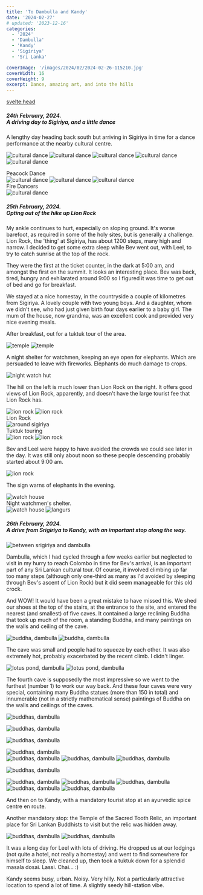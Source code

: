 ```yaml
---
title: 'To Dambulla and Kandy'
date: '2024-02-27'
# updated: '2023-12-16'
categories:
  - '2024'
  - 'Dambulla'
  - 'Kandy'
  - 'Sigiriya'
  - 'Sri Lanka'

coverImage: '/images/2024/02/2024-02-26-115210.jpg'
coverWidth: 16
coverHeight: 9
excerpt: Dance, amazing art, and into the hills
---
```


<script>
	import Callout from '$lib/components/Callout.svelte'
</script>

<svelte:head>

<title>2024 Sri Lanka</title>
</svelte:head>

<section class="card">
<h5>
  	24th February, 2024.<br/>
  	A driving day to Sigiriya, and a little dance
</h5>

<p>A lengthy day heading back south but arriving in Sigiriya in time for a dance performance at the nearby cultural centre.</p>

<img
  src="/images/2024/02/2024-02-24-180913.jpg"
  alt="cultural dance"
/>
<img
  src="/images/2024/02/2024-02-24-180928.jpg"
  alt="cultural dance"
/>
<img
  src="/images/2024/02/2024-02-24-182036.jpg"
  alt="cultural dance"
/>
<img
  src="/images/2024/02/2024-02-24-182108.jpg"
  alt="cultural dance"
/>
<img
  src="/images/2024/02/2024-02-24-182249.jpg"
  alt="cultural dance"
/>

<div class="caption">Peacock Dance</div>
<img
  src="/images/2024/02/2024-02-24-183205.jpg"
  alt="cultural dance"
/>
<img
  src="/images/2024/02/2024-02-24-185400.jpg"
  alt="cultural dance"
/>
<img
  src="/images/2024/02/2024-02-24-185905.jpg"
  alt="cultural dance"
/>
<div class="caption">Fire Dancers</div>
<img
  src="/images/2024/02/2024-02-24-185910.jpg"
  alt="cultural dance"
/>

</section>
<section class="card">
<h5>
  	25th February, 2024.<br/>
  	Opting out of the hike up Lion Rock
</h5>

<p>My ankle continues to hurt, especially on sloping ground. It's worse barefoot, as required in some of the holy sites, but is generally a challenge. Lion Rock, the 'thing' at Sigiriya, has about 1200 steps, many high and narrow. I decided to get some extra sleep while Bev went out, with Leel, to try to catch sunrise at the top of the rock.</p>
<p>They were the first at the ticket counter, in the dark at 5:00 am, and amongst the first on the summit. It looks an interesting place. Bev was back, tired, hungry and exhilarated around 9:00 so I figured it was time to get out of bed and go for breakfast.</p>
<p>We stayed at a nice homestay, in the countryside a couple of kilometres from Sigiriya. A lovely couple with two young boys. And a daughter, whom we didn't see, who had just given birth four days earlier to a baby girl. The mum of the house, now grandma, was an excellent cook and provided very nice evening meals.</p>
<p>After breakfast, out for a tuktuk tour of the area.</p>

<img
  src="/images/2024/02/2024-02-25-105829.jpg"
  alt="temple"
/>
<img
  src="/images/2024/02/2024-02-25-105930.jpg"
  alt="temple"
/>

<p>A night shelter for watchmen, keeping an eye open for elephants. Which are persuaded to leave with fireworks. Elephants do much damage to crops.</p>
<img
  src="/images/2024/02/2024-02-25-111416.jpg"
  alt="night watch hut"
/>
<p>The hill on the left is much lower than Lion Rock on the right. It offers good views of Lion Rock, apparently, and doesn't have the large tourist fee that Lion Rock has.</p>
<img
  src="/images/2024/02/2024-02-25-112540.jpg"
  alt="lion rock"
/>
<img
  src="/images/2024/02/2024-02-25-112814.jpg"
  alt="lion rock"
/>
<div class="caption">Lion Rock</div>
<img
  src="/images/2024/02/2024-02-25-115039.jpg"
  alt="around sigiriya"
/>
<div class="caption">Tuktuk touring</div>
<img
  src="/images/2024/02/2024-02-25-115403.jpg"
  alt="lion rock"
/>
<img
  src="/images/2024/02/2024-02-25-121937.jpg"
  alt="lion rock"
/>
<p>Bev and Leel were happy to have avoided the crowds we could see later in the day. It was still only about noon so these people descending probably started about 9:00 am.</p>
<img
  src="/images/2024/02/2024-02-25-122008.jpg"
  alt="lion rock"
/>
<p>The sign warns of elephants in the evening. </p>
<img
  src="/images/2024/02/2024-02-25-122625.jpg"
  alt="watch house"
/>
<div class="caption">Night watchmen's shelter.</div>
<img
  src="/images/2024/02/2024-02-25-122828.jpg"
  alt="watch house"
/>
<img
  src="/images/2024/02/2024-02-25-123616.jpg"
  alt="langurs"
/>
</section>
<section class="card">
<h5>
  	26th February, 2024.<br/>
  	A drive from Srigiriya to Kandy, with an important stop along the way.
</h5>

<img
  src="/images/2024/02/2024-02-26-094028.jpg"
  alt="between srigiriya and dambulla"
/>

<p>Dambulla, which I had cycled through a few weeks earlier but neglected to visit in my hurry to reach Colombo in time for Bev's arrival, is an important part of any Sri Lankan cultural tour. Of course, it involved climbing up far too many steps (although only one-third as many as I'd avoided by sleeping through Bev's ascent of Lion Rock) but it did seem manageable for this old crock.</p>

<p>And WOW! It would have been a great mistake to have missed this. We shed our shoes at the top of the stairs, at the entrance to the site, and entered the nearest (and smallest) of five caves. It contained a large reclining Buddha that took up much of the room, a standing Buddha, and many paintings on the walls and ceiling of the cave.</p>

<img
  src="/images/2024/02/2024-02-26-102151.jpg"
  alt="buddha, dambulla"
/>
<img
  src="/images/2024/02/2024-02-26-102247.jpg"
  alt="buddha, dambulla"
/>

<p>The cave was small and people had to squeeze by each other. It was also extremely hot, probably exacerbated by the recent climb. I didn't linger.</p>

<img
  src="/images/2024/02/2024-02-26-102801.jpg"
  alt="lotus pond, dambulla"
/>
<img
  src="/images/2024/02/2024-02-26-102817.jpg"
  alt="lotus pond, dambulla"
/>

<p>The fourth cave is supposedly the most impressive so we went to the furthest (number 1) to work our way back. And these four caves were very special, containing many Buddha statues (more than 150 in total) and innumerable (not in a strictly mathematical sense) paintings of Buddha on the walls and ceilings of the caves.</p>

<div class="w-80">
  <img
    src="/images/2024/02/2024-02-26-104932.jpg"
    alt="buddhas, dambulla"
  />
</div>
<p></p>
<div class="w-80">  
  <img
    src="/images/2024/02/2024-02-26-110302.jpg"
    alt="buddhas, dambulla"
  />
</div>

<!-- <img
    src="/images/2024/02/2024-02-26-110421.jpg"
    alt="buddhas, dambulla"
/> -->

<img
    src="/images/2024/02/2024-02-26-110521.jpg"
    alt="buddhas, dambulla"
/>

<!-- <img
    src="/images/2024/02/2024-02-26-110611.jpg"
    alt="buddhas, dambulla"
/> -->

<div class="w-90">
  <img
      src="/images/2024/02/2024-02-26-111126.jpg"
      alt="buddhas, dambulla"
  />
</div>
<img
    src="/images/2024/02/2024-02-26-111355.jpg"
    alt="buddhas, dambulla"
/>
<img
    src="/images/2024/02/2024-02-26-112945.jpg"
    alt="buddhas, dambulla"
/>
<img
    src="/images/2024/02/2024-02-26-113246.jpg"
    alt="buddhas, dambulla"
/>

<img
    src="/images/2024/02/2024-02-26-113421.jpg"
    alt="buddhas, dambulla"
/>

<img
    src="/images/2024/02/2024-02-26-113436.jpg"
    alt="buddhas, dambulla"
/>
<img
    src="/images/2024/02/2024-02-26-113712.jpg"
    alt="buddhas, dambulla"
/>
<img
    src="/images/2024/02/2024-02-26-113911.jpg"
    alt="buddhas, dambulla"
/>
<img
    src="/images/2024/02/2024-02-26-114454.jpg"
    alt="buddhas, dambulla"
/>
<img
    src="/images/2024/02/2024-02-26-115210.jpg"
    alt="buddhas, dambulla"
/>

<p>And then on to Kandy, with a mandatory tourist stop at an ayurvedic spice centre en route.</p>
<p>Another mandatory stop: the Temple of the Sacred Tooth Relic, an important place for Sri Lankan Buddhists to visit but the relic was hidden away.</p>
<img
    src="/images/2024/02/2024-02-26-163110.jpg"
    alt="buddhas, dambulla"
/>
<img
    src="/images/2024/02/2024-02-26-164443.jpg"
    alt="buddhas, dambulla"
/>
<p>It was a long day for Leel with lots of driving. He dropped us at our lodgings (not quite a hotel, not really a homestay) and went to find somewhere for himself to sleep. We cleaned up, then took a tuktuk down for a splendid masala dosai. Lassi. Chai... :) </p>
<p>Kandy seems busy, urban. Noisy. Very hilly. Not a particularly attractive location to spend a lot of time. A slightly seedy hill-station vibe.</p>

</section>
